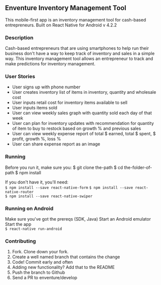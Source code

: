 ## Enventure Inventory Management Tool

This mobile-first app is an inventory management tool for cash-based entrepreneurs. Built on React Native for Android v 4.2.2

### Description

Cash-based entrepreneurs that are using smartphones to help run their business don't have a way to keep track of inventory and sales in a simple way. This inventory management tool allows an entrepreneur to track and make predictions for inventory management. 


### User Stories
- User signs up with phone number
- User creates inventory list of items in inventory, quantity and wholesale cost
- User inputs retail cost for inventory items available to sell
- User inputs items sold
- User can view weekly sales graph with quantity sold each day of that week
- User can plan for inventory updates with recommendation for quantity of item to buy to restock based on growth % and previous sales
- User can view weekly expense report of total $ earned, total $ spent, $ profit, growth %, loss %
- User can share expense report as an image

### Running

Before you run it, make sure you:
$ git clone the-path
$ cd the-folder-of-path
$ npm install

If you don't have it, you'll need:  
```$ npm install --save react-native-form```
```$ npm install --save react-native-router```  
```$ npm install --save react-native-swiper```  

### Running on Android

Make sure you've got the prereqs (SDK, Java)
Start an Android emulator
Start the app  
 ```$ react-native run-android```


### Contributing
1. Fork. Clone down your fork.
2. Create a well named branch that contains the change
3. Code! Commit early and often
4. Adding new functionality? Add that to the README
5. Push the branch to Github
6. Send a PR to enventure/develop
